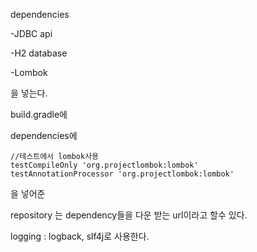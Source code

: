 





dependencies

-JDBC api

-H2 database

-Lombok

을 넣는다.

build.gradle에

dependencies에 

```
//테스트에서 lombok사용
testCompileOnly 'org.projectlombok:lombok'
testAnnotationProcessor 'org.projectlombok:lombok'
```

을 넣어준

repository 는 dependency들을 다운 받는 url이라고 할수 있다.

logging : logback, slf4j로 사용한다.

